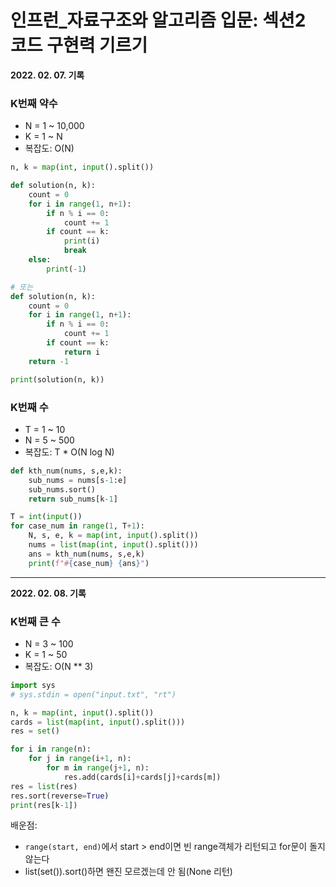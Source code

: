 # 인프런_자료구조와 알고리즘 입문: 섹션2 코드 구현력 기르기

**2022. 02. 07. 기록**

### K번째 약수
* N = 1 ~ 10,000
* K = 1 ~ N
* 복잡도: O(N)
```python
n, k = map(int, input().split())

def solution(n, k):
    count = 0
    for i in range(1, n+1):
        if n % i == 0:
            count += 1
        if count == k:
            print(i)
            break
    else:
        print(-1)

# 또는
def solution(n, k):
    count = 0
    for i in range(1, n+1):
        if n % i == 0:
            count += 1
        if count == k:
            return i
    return -1

print(solution(n, k))
```
### K번째 수
* T = 1 ~ 10
* N = 5 ~ 500
* 복잡도: T * O(N log N)
```python
def kth_num(nums, s,e,k):
    sub_nums = nums[s-1:e]
    sub_nums.sort()
    return sub_nums[k-1]

T = int(input())
for case_num in range(1, T+1):
    N, s, e, k = map(int, input().split())
    nums = list(map(int, input().split()))
    ans = kth_num(nums, s,e,k)
    print(f"#{case_num} {ans}")
```

---

**2022. 02. 08. 기록**

### K번째 큰 수
* N = 3 ~ 100
* K = 1 ~ 50
* 복잡도: O(N ** 3)
```python
import sys
# sys.stdin = open("input.txt", "rt")

n, k = map(int, input().split())
cards = list(map(int, input().split()))
res = set()

for i in range(n):
    for j in range(i+1, n):
        for m in range(j+1, n):
            res.add(cards[i]+cards[j]+cards[m])
res = list(res)
res.sort(reverse=True)
print(res[k-1])
```
배운점:
* `range(start, end)`에서 start > end이면 빈 range객체가 리턴되고 for문이 돌지 않는다
* list(set()).sort()하면 왠진 모르겠는데 안 됨(None 리턴)

